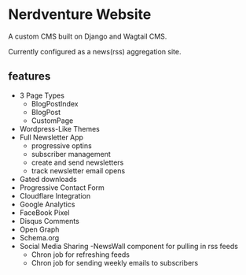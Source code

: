 # Nerdventure Website

A custom CMS built on Django and Wagtail CMS.

Currently configured as a news(rss) aggregation site.

## features
- 3 Page Types
  - BlogPostIndex
  - BlogPost
  - CustomPage
- Wordpress-Like Themes
- Full Newsletter App
  - progressive optins
  - subscriber management
  - create and send newsletters
  - track newsletter email opens
 - Gated downloads
 - Progressive Contact Form
 - Cloudflare Integration
 - Google Analytics
 - FaceBook Pixel
 - Disqus Comments
 - Open Graph
 - Schema.org
 - Social Media Sharing
 -NewsWall component for pulling in rss feeds
    - Chron job for refreshing feeds
    - Chron job for sending weekly emails to subscribers


